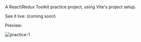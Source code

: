 A React\Redux Toolkit practice project, using Vite's project setup.

See it live:
(coming soon)

Preview:

![practice-1](https://github.com/nimroddanielmaayan/redux-toolkit-practice-v1/assets/30357578/18302aa3-1307-4e1a-a186-0c4bbc51a783)
